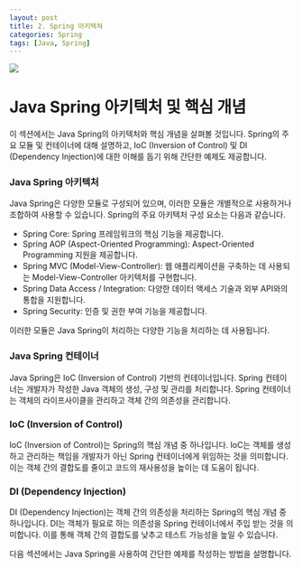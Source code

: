 ```yaml
---
layout: post
title: 2. Spring 아키텍쳐
categories: Spring
tags: [Java, Spring]
---
```


<img src="https://images.velog.io/images/hanblueblue/post/52532500-601b-4ee4-a0b1-070f11154ad3/OG-Spring.png" />

# Java Spring 아키텍처 및 핵심 개념

이 섹션에서는 Java Spring의 아키텍처와 핵심 개념을 살펴볼 것입니다. Spring의 주요 모듈 및 컨테이너에 대해 설명하고, IoC (Inversion of Control) 및 DI (Dependency Injection)에 대한 이해를 돕기 위해 간단한 예제도 제공합니다.

### Java Spring 아키텍처

Java Spring은 다양한 모듈로 구성되어 있으며, 이러한 모듈은 개별적으로 사용하거나 조합하여 사용할 수 있습니다. Spring의 주요 아키텍처 구성 요소는 다음과 같습니다.

- Spring Core: Spring 프레임워크의 핵심 기능을 제공합니다.
- Spring AOP (Aspect-Oriented Programming): Aspect-Oriented Programming 지원을 제공합니다.
- Spring MVC (Model-View-Controller): 웹 애플리케이션을 구축하는 데 사용되는 Model-View-Controller 아키텍처를 구현합니다.
- Spring Data Access / Integration: 다양한 데이터 액세스 기술과 외부 API와의 통합을 지원합니다.
- Spring Security: 인증 및 권한 부여 기능을 제공합니다.

이러한 모듈은 Java Spring이 처리하는 다양한 기능을 처리하는 데 사용됩니다.

### Java Spring 컨테이너

Java Spring은 IoC (Inversion of Control) 기반의 컨테이너입니다. Spring 컨테이너는 개발자가 작성한 Java 객체의 생성, 구성 및 관리를 처리합니다. Spring 컨테이너는 객체의 라이프사이클을 관리하고 객체 간의 의존성을 관리합니다.

### IoC (Inversion of Control)

IoC (Inversion of Control)는 Spring의 핵심 개념 중 하나입니다. IoC는 객체를 생성하고 관리하는 책임을 개발자가 아닌 Spring 컨테이너에게 위임하는 것을 의미합니다. 이는 객체 간의 결합도를 줄이고 코드의 재사용성을 높이는 데 도움이 됩니다.

### DI (Dependency Injection)

DI (Dependency Injection)는 객체 간의 의존성을 처리하는 Spring의 핵심 개념 중 하나입니다. DI는 객체가 필요로 하는 의존성을 Spring 컨테이너에서 주입 받는 것을 의미합니다. 이를 통해 객체 간의 결합도를 낮추고 테스트 가능성을 높일 수 있습니다.

다음 섹션에서는 Java Spring을 사용하여 간단한 예제를 작성하는 방법을 설명합니다.
